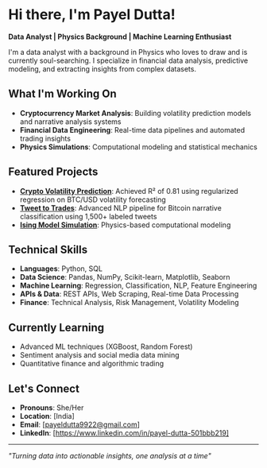 # Hi there, I'm Payel Dutta! 

**Data Analyst | Physics Background | Machine Learning Enthusiast**

I'm a data analyst with a background in Physics who loves to draw and is currently soul-searching. I specialize in financial data analysis, predictive modeling, and extracting insights from complex datasets.

##  What I'm Working On
- **Cryptocurrency Market Analysis**: Building volatility prediction models and narrative analysis systems
- **Financial Data Engineering**: Real-time data pipelines and automated trading insights
- **Physics Simulations**: Computational modeling and statistical mechanics

##  Featured Projects
- **[Crypto Volatility Prediction](https://github.com/d-payel/crypto_volatility_prediction)**: Achieved R² of 0.81 using regularized regression on BTC/USD volatility forecasting
- **[Tweet to Trades](https://github.com/d-payel/tweet_to_trades)**: Advanced NLP pipeline for Bitcoin narrative classification using 1,500+ labeled tweets
- **[Ising Model Simulation](https://github.com/d-payel/Ising-Model-Simulation)**: Physics-based computational modeling

##  Technical Skills
- **Languages**: Python, SQL
- **Data Science**: Pandas, NumPy, Scikit-learn, Matplotlib, Seaborn
- **Machine Learning**: Regression, Classification, NLP, Feature Engineering
- **APIs & Data**: REST APIs, Web Scraping, Real-time Data Processing
- **Finance**: Technical Analysis, Risk Management, Volatility Modeling

##  Currently Learning
- Advanced ML techniques (XGBoost, Random Forest)
- Sentiment analysis and social media data mining
- Quantitative finance and algorithmic trading

##  Let's Connect
- **Pronouns**: She/Her
- **Location**: [India]
- **Email**: [payeldutta9922@gmail.com]
- **LinkedIn**: [https://www.linkedin.com/in/payel-dutta-501bbb219]

---
*"Turning data into actionable insights, one analysis at a time"*
